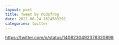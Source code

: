 ```yaml
--- 
layout: post 
title: Tweet by @Cdsfrog 
date: 2021-06-24 1624583292 
categories: twitter 
--- 
```

https://twitter.com/o/status/1408230492378320898